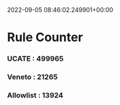 2022-09-05 08:46:02.249901+00:00
# Rule Counter 
 ### UCATE : 499965

 ### Veneto : 21265

 ### Allowlist : 13924